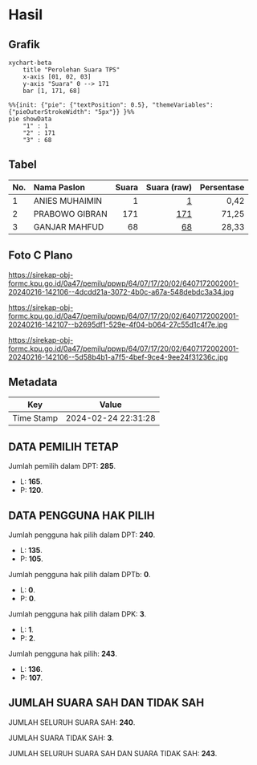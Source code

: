 # Hasil

## Grafik

```mermaid
xychart-beta
    title "Perolehan Suara TPS"
    x-axis [01, 02, 03]
    y-axis "Suara" 0 --> 171
    bar [1, 171, 68]
```

```mermaid
%%{init: {"pie": {"textPosition": 0.5}, "themeVariables": {"pieOuterStrokeWidth": "5px"}} }%%
pie showData
    "1" : 1
    "2" : 171
    "3" : 68
```

## Tabel

| No. | Nama Paslon    | Suara | Suara (raw) | Persentase |
|:--- |:-------------- | -----:| -----------:| ----------:|
| 1   | ANIES MUHAIMIN | 1     | [1][p-1]    | 0,42       |
| 2   | PRABOWO GIBRAN | 171   | [171][p-2]  | 71,25      |
| 3   | GANJAR MAHFUD  | 68    | [68][p-3]   | 28,33      |


[p-1]: https://github.com/gigit-pemilu/pemilu-2024-64-kalimantan-timur/blob/main/pilpres/hitung-suara/sub/64-kalimantan-timur/sub/07-kutai-barat/sub/17-siluq-ngurai/sub/2002-kaliq/sub/001-tps/sub/paslon-1.txt
[p-2]: https://github.com/gigit-pemilu/pemilu-2024-64-kalimantan-timur/blob/main/pilpres/hitung-suara/sub/64-kalimantan-timur/sub/07-kutai-barat/sub/17-siluq-ngurai/sub/2002-kaliq/sub/001-tps/sub/paslon-2.txt
[p-3]: https://github.com/gigit-pemilu/pemilu-2024-64-kalimantan-timur/blob/main/pilpres/hitung-suara/sub/64-kalimantan-timur/sub/07-kutai-barat/sub/17-siluq-ngurai/sub/2002-kaliq/sub/001-tps/sub/paslon-3.txt

## Foto C Plano

https://sirekap-obj-formc.kpu.go.id/0a47/pemilu/ppwp/64/07/17/20/02/6407172002001-20240216-142106--4dcdd21a-3072-4b0c-a67a-548debdc3a34.jpg

https://sirekap-obj-formc.kpu.go.id/0a47/pemilu/ppwp/64/07/17/20/02/6407172002001-20240216-142107--b2695df1-529e-4f04-b064-27c55d1c4f7e.jpg

https://sirekap-obj-formc.kpu.go.id/0a47/pemilu/ppwp/64/07/17/20/02/6407172002001-20240216-142106--5d58b4b1-a7f5-4bef-9ce4-9ee24f31236c.jpg


## Metadata

| Key        | Value               |
| ---------- | ------------------- |
| Time Stamp | 2024-02-24 22:31:28 |


## DATA PEMILIH TETAP

Jumlah pemilih dalam DPT: **285**.
 * L: **165**.
 * P: **120**.

## DATA PENGGUNA HAK PILIH

Jumlah pengguna hak pilih dalam DPT: **240**.
 * L: **135**.
 * P: **105**.

Jumlah pengguna hak pilih dalam DPTb: **0**.
 * L: **0**.
 * P: **0**.

Jumlah pengguna hak pilih dalam DPK: **3**.
 * L: **1**.
 * P: **2**.

Jumlah pengguna hak pilih: **243**.
 * L: **136**.
 * P: **107**.

## JUMLAH SUARA SAH DAN TIDAK SAH

JUMLAH SELURUH SUARA SAH: **240**.

JUMLAH SUARA TIDAK SAH: **3**.

JUMLAH SELURUH SUARA SAH DAN SUARA TIDAK SAH: **243**.


